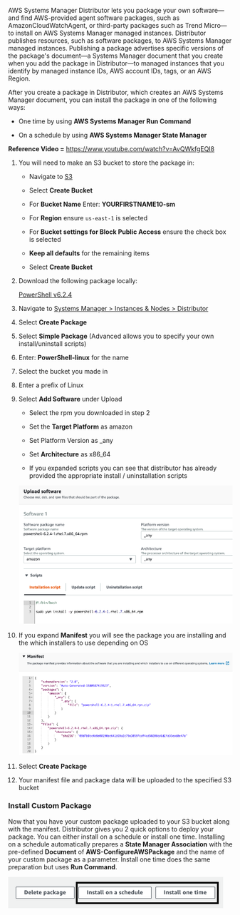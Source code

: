AWS Systems Manager Distributor lets you package your own software—and find AWS-provided agent software packages, such as AmazonCloudWatchAgent, or third-party packages such as Trend Micro—to install on AWS Systems Manager managed instances. Distributor publishes resources, such as software packages, to AWS Systems Manager managed instances. Publishing a package advertises specific versions of the package's document—a Systems Manager document that you create when you add the package in Distributor—to managed instances that you identify by managed instance IDs, AWS account IDs, tags, or an AWS Region.

After you create a package in Distributor, which creates an AWS Systems Manager document, you can install the package in one of the following ways:

* One time by using **AWS Systems Manager Run Command**

* On a schedule by using **AWS Systems Manager State Manager**

**Reference Video =** <https://www.youtube.com/watch?v=AvQWkfgEQI8>

1.  You will need to make an S3 bucket to store the package in:

    - Navigate to [S3](https://s3.console.aws.amazon.com/s3)

    - Select **Create Bucket**

    - For **Bucket Name** Enter: **YOURFIRSTNAME10-sm**

    - For **Region** ensure ```us-east-1``` is selected

    - For **Bucket settings for Block Public Access** ensure the check box is selected

    - **Keep all defaults** for the remaining items

    - Select **Create Bucket**

1.  Download the following package locally:

    [PowerShell v6.2.4](https://github.com/PowerShell/PowerShell/releases/download/v6.2.4/powershell-6.2.4-1.rhel.7.x86_64.rpm)

1.  Navigate to [Systems Manager \> Instances & Nodes \>
    Distributor](https://console.aws.amazon.com/systems-manager/distributor)

1.  Select **Create Package**

1.  Select **Simple Package** (Advanced allows you to specify your own
    install/uninstall scripts)

1.  Enter: **PowerShell-linux** for the name

1.  Select the bucket you made in 

1.  Enter a prefix of Linux

1.  Select **Add Software** under Upload

    - Select the rpm you downloaded in step 2

    - Set the **Target Platform** as amazon

    - Set Platform Version as \_any

    - Set **Architecture** as x86\_64

    - If you expanded scripts you can see that distributor has already
        provided the appropriate install / uninstallation scripts

    ![](./media/image7.png)

1. If you expand **Manifest** you will see the package you are
    installing and the which installers to use depending on OS

    ![](./media/image8.png)

1. Select **Create Package**

1. Your manifest file and package data will be uploaded to the
    specified S3 bucket

### Install Custom Package

Now that you have your custom package uploaded to your S3 bucket along
with the manifest. Distributor gives you 2 quick options to deploy your
package. You can either install on a schedule or install one time.
Installing on a schedule automatically prepares a **State Manager
Association** with the pre-defined **Document** of
**AWS-ConfigureAWSPackage** and the name of your custom package as a
parameter. Install one time does the same preparation but uses **Run
Command**.

![](./media/image9.png)
